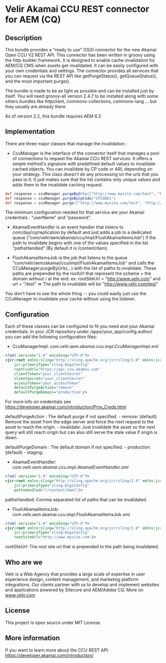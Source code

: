 # Velir Akamai CCU REST connector for AEM (CQ)

## Description

This bundle provides a "ready to use" OSGI connector for the new Akamai Open CCU V2 REST API. This connector has been written in groovy using the http-builder framework.
It is designed to enable cache invalidation for AEM/CQ CMS when assets get invalidated. It can be easily configured with your own credentials
and settings. The connector provides all services that you can request via the REST API like getPurgeStatus(), getQueueStatus(), and the most important purge().

The bundle is made to be as light as possible and can be installed just by itself. You will need groovy-all version 2.4.7 to be installed along with some others bundles like
httpclient, commons-collections, commons-lang ... but they usually are already there.

As of version 2.2, this bundle requires AEM 6.2

## Implementation

There are three major classes that manage the invalidation :

- CcuManager is the interface of the connector itself that manages a pool of connections to request the Akamai CCU REST services. It offers a simple method's signature with predefined default values
to invalidate cached objects. You can invalidate by CP code or ARL depending on your strategy. This class doesn't do any processing on the urls that you pass to it. It just makes
sure that the list contains only unique values and adds them to the invalidate caching request.

```groovy
def response = ccuManager.purgeByUrls(["http://www.mysite.com/test", "http://www.mysite.com/test2"])
def response = ccuManager.purgeByCpCode("CPCODE1")
def response = ccuManager.purge(["http://www.mysite.com/test", "http://www.mysite.com/test2"], PurgeType.ARL, PurgeAction.REMOVE, PurgeDomain.PRODUCTION)
```

The minimum configuration needed for that service are your Akamai credentials : "userName" and "password".

- AkamaiEventHandler is an event handler that listens to com/day/cq/replication by default and just adds a job to a dedicated queue ("com/velir/aem/akamai/ccu/impl/FlushAkamaiItemsJob")
if the path to invalidate begins with one of the values specified in the list "pathsHandled" (By default it is /content/dam).

- FlushAkamaiItemsJob is the job that listens to the queue "com/velir/aem/akamai/ccu/impl/FlushAkamaiItemsJob" and calls the CCuManager.purgeByUrls(...) with the list of paths to
invalidate. These paths are prepended by the rootUrl that represent the scheme + the domain without / at the end.
ex: rootSiteUrl = "http://www.velir.com" and url = "/test" => The path to invalidate will be "http://www.velir.com/test"

You don't have to use the whole thing -- you could easily just use the CCuManager to invalidate your cache without using the listener.

## Configuration

Each of these classes can be configured to fit you need and your Akamai credentials. In your JCR repository under /apps/your_app/config.author/ you can add the following configuration files:

- CcuManagerImpl: *com.velir.aem.akamai.ccu.impl.CcuManagerImpl.xml*

```xml
<?xml version="1.0" encoding="UTF-8"?>
<jcr:root xmlns:sling="http://sling.apache.org/jcr/sling/1.0" xmlns:jcr="http://www.jcp.org/jcr/1.0"
    jcr:primaryType="sling:OsgiConfig"
    rootCcuUrl="https://api.ccu.akamai.com"
	clientToken="your_clientSecret"
	clientSecret="your_clientSecret"
	accessToken="your_accessToken"
	defaultPurgeAction="remove"
	defaultPurgeDomain="production"/>
```
For more info on credentials see https://developer.akamai.com/introduction/Prov_Creds.html

defaultPurgeAction : The default purge if not specified.
    - remove: (default) Remove the asset from the edge server and force the next request to the asset to reach the origin.
    - invalidate: Just invalidate the asset so the next query will still reach origin but can also still serve the stale value if origin is down.

defaultPurgeDomain : The default domain if not specified.
    - production: (default)
    - staging:

- AkamaiEventHandler: *com.velir.aem.akamai.ccu.impl.AkamaiEventHandler.xml*

```xml
<?xml version="1.0" encoding="UTF-8"?>
<jcr:root xmlns:sling="http://sling.apache.org/jcr/sling/1.0" xmlns:jcr="http://www.jcp.org/jcr/1.0"
    jcr:primaryType="sling:OsgiConfig"
	pathsHandled="[/content/dam]"/>
```

pathsHandled: Comma separated list of paths that can be invalidated.

- FlushAkamaiItemsJob: com.velir.aem.akamai.ccu.impl.FlushAkamaiItemsJob.xml

```xml
<?xml version="1.0" encoding="UTF-8"?>
<jcr:root xmlns:sling="http://sling.apache.org/jcr/sling/1.0" xmlns:jcr="http://www.jcp.org/jcr/1.0"
    jcr:primaryType="sling:OsgiConfig"
    rootSiteUrl="http://www.mysite.com"/>
```

rootSiteUrl: The root site url that is prepended to the path being invalidated.

## Who are we

Velir is a Web Agency that provides a large scale of expertise in user experience design, content management, and marketing platform integrations. Our clients partner with us
to develop and implement websites and applications powered by Sitecore and AEM/Adobe CQ. More on www.velir.com

## License

This project is open source under MIT License.

## More information

If you want to learn more about the CCU REST API: https://developer.akamai.com/introduction/
